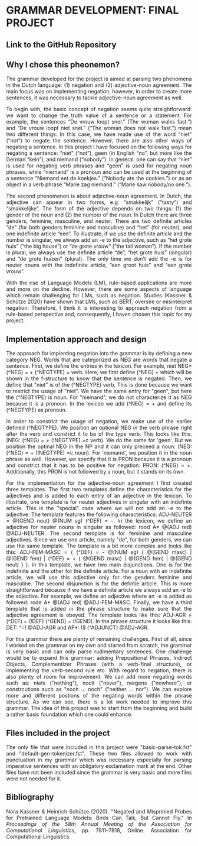 # GRAMMAR DEVELOPMENT: FINAL PROJECT


## Link to the GitHub Repository


## Why I chose this pheonemon?
<div align="justify">
The grammar developed for the project is aimed at parsing two phenomena in the Dutch language: (1) negation and (2) adjective-noun agreement. The main focus was on implementing negation, however, in order to create more sentences, it was necessary to tackle adjective-noun agreement as well.
</p>
<p align="justify">
To begin with, the basic concept of negation seems quite straightforward: we want to change the truth value of a sentence or a statement. For example, the sentences “De vrouw loopt snel.” (The woman walks fast.”) and “De vrouw loopt niet snel.” (“The woman does not walk fast.”) mean two different things. In this case, we have made use of the word “niet” (“not”) to negate the sentence. However, there are also other ways of negating a sentence. In this project I have focused on the following ways for negating a sentence: “niet” (“not”), geen (in English “no”, but more like the German “kein”), and niemand (“nobody”). In general, one can say that “niet” is used for negating verb phrases and “geen” is used for negating noun phrases, while “niemand” is a pronoun and can be used at the beginning of a sentence “Niemand eet de koekjes.” (“Nobody ate the cookies.”) or as an object in a verb phrase “Marie zag niemand.” (“Marie saw nobody/no one.”). 
</p>
<p align="justify">
The second phenomenon is about adjective-noun agreement. In Dutch, the adjective can appear in two forms, e.g. “smakkelijk” (“tasty”) and “smakkelijke”. The form of the adjective depends on two things: (1) the gender of the noun and (2) the number of the noun. In Dutch there are three genders, feminine, masculine, and neuter. There are two definite articles “de” (for both genders feminine and masculine) and “het” (for neuter), and one indefinite article “een”. To illustrate, if we use the definite article and the number is singular, we always add an -e to the adjective, such as “het grote huis” (“the big house”) or “de grote vrouw” (“the tall woman”). If the number is plural, we always use the definite article “de”, “het grote huis” (singular) and “de grote huizen” (plural). The only time we don’t add the -e is for neuter nouns with the indefinite article, “een groot huis” and “een grote vrouw”. 
</p>
<p align="justify">
With the rise of Language Models (LM), rule-based applications are more and more on the decline. However, there are some aspects of language which remain challenging for LMs, such as negation. Studies (Kassner & Schütze 2020) have shown that LMs, such as BERT, oversee or misinterpret negation. Therefore, I think it is interesting to approach negation from a rule-based perspective and, consequently, I haven chosen this topic for my project.
</p>


## Implementation approach and design
<div align="justify">
The approach for implenting negation into the grammar is by defining a new category NEG. Words that are categorized as NEG are words that negate a sentence. First, we define the entries in the lexicon. For example, niet NEG* (^NEG) = + (^NEGTYPE) = verb. Here, we first define (^NEG) + which will be shown in the f-structure to know that the sentence is negated. Then, we define that "niet" is of the (^NEGTYPE) verb. This is done because we want to restrict the usage of "niet". We have the same entry for "geen", but here the (^NEGTYPE) is noun. For "niemand", we do not characterize it as NEG because it is a pronoun. In the lexicon we add (^NEG) = + and define its (^NEGTYPE) as pronoun. 
</p>
<p align="justify">
In order to constrict the usage of negation, we make use of the earlier defined (^NEGTYPE). We position an optional NEG in the verb phrase right after the verb and constrict it to be of the type verb. This looks like this: (NEG: (^NEG) = + (!NEGTYPE) =c verb). We do the same for 'geen'. But we position the optinal NEG in the NP and it can only preceed a noun: (NEG: (^NEG) = + (!NEGTYPE) =c noun). For 'niemand', we position it in the noun phrase as well. However, we specify that it is PRON because it is a pronoun and constrict that it has to be positive for negation: PRON: (^NEG) = +. Additionally, this PRON is not followed by a noun, but it stands on its own.
</p>
<p align="justify">
For the implementation for the adjective-noun agreement I first created three templates. The first two templates define the characteristics for the adjectives and is added to each entry of an adjective in the lexicon. To illustrate, one template is for neuter adjectives in singular with an indefinte article. This is the "special" case where we will not add an -e to the adjective. The template features the following characteristics: ADJ-NEUTER = @(GEND neut) @(NUM sg) (^DEF) = -. In the lexicon, we define an adjective for neuter nouns in singular as followed: rood  A* @(ADJ red) @ADJ-NEUTER. The second template is for feminine and masculine adjectives. Since we use one article, namely "de", for both genders, we can use the same template. The template is a bit more complex and looks like this: ADJ-FEM-MASC = { (^DEF) = - @(NUM sg) { @(GEND masc) | @(GEND fem) | (^DEF) = + { @(GEND masc) | @(GEND fem) | @(GEND neut) } }. In this template, we have two main disjunctions. One is for the indefinite and the other fot the definite article. For a noun with an indefinite article, we will use this adjective only for the genders feminine and masculine. The second disjunction is for the defintie article. This is more straightforward because if we have a definite article we always add an -e to the adjective. For example, we define an adjective where an -e is added as followed: rode A* @(ADJ red) @ADJ-FEM-MASC. Finally, we have a third template that is added in the phrase structure to make sure that the adjective agreement is obeyed. The template looks like this: ADJ-AGR = (^DEF) = (!DEF) (^GEND) = (!GEND). In the phrase structure it looks like this: DET: ^=! @ADJ-AGR and AP*: !$ (^ADJUNCT) @ADJ-AGR. 
</p>
<p align="justify">
For this grammar there are plenty of remaining challenges. First of all, since I worked on the grammar on my own and started from scratch, the grammar is very basic and can only parse rudimentary sentences. One challenge would be to expand this grammar: adding Prepositional Phrases, Indirect Objects, Complementizer Phrases (with a verb-final structure), or implementing the verb-second rule etc. With regard to negation, there is also plenty of room for improvement. We can add more negating words such as: niets ("nothing"), nooit ("never"), nergens ("nowhere"), or constrcutions such as "noch ... noch" ("neither ... nor"). We can explore more and different postions of the negating words within the phrase structure. As we can see, there is a lot work needed to improve this grammar. The idea of this project was to start from the beginning and build a rather basic foundation which one could enhance. 
</p>


## Files included in the project
<div align="justify">
The only file that were included in this project were "basic-parse-tok.fst" and "default-gen-tokenizer.fst". These two files allowed to work with punctuation in my grammar which was necessary especially for parsing imperative sentences with an obligatory exclamation mark at the end. Other files have not been included since the grammar is very basic and more files were not needed for it. 
</p>


## Bibliography
Nora Kassner & Heinrich Schütze (2020). "Negated and Misprimed Probes for Pretrained Language Models: Birds Can Talk, But Cannot Fly." In *Proceedings of the 58th Annual Meeting of the Association for Computational Linguistics*, pp. 7811–7818, Online. Association for Computational Linguistics.
